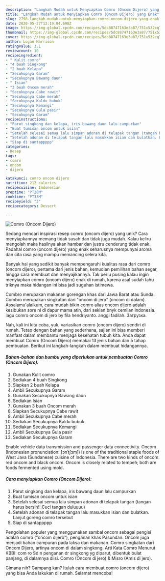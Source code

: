 ```yaml
---
description: "Langkah Mudah untuk Menyiapkan Comro (Oncom Dijero) yang Enak"
title: "Langkah Mudah untuk Menyiapkan Comro (Oncom Dijero) yang Enak"
slug: 2798-langkah-mudah-untuk-menyiapkan-comro-oncom-dijero-yang-enak
date: 2020-05-27T12:19:04.698Z
image: https://img-global.cpcdn.com/recipes/5dc88747163e3a87/751x532cq70/comro-oncom-dijero-foto-resep-utama.jpg
thumbnail: https://img-global.cpcdn.com/recipes/5dc88747163e3a87/751x532cq70/comro-oncom-dijero-foto-resep-utama.jpg
cover: https://img-global.cpcdn.com/recipes/5dc88747163e3a87/751x532cq70/comro-oncom-dijero-foto-resep-utama.jpg
author: Logan Harrison
ratingvalue: 3.1
reviewcount: 10
recipeingredient:
- " Kulit comro"
- "4 buah Singkong"
- "2 buah Kelapa"
- "Secukupnya Garam"
- "Secukupnya Bawang daun"
- " Isian"
- "3 buah Oncom merah"
- "Secukupnya Cabe rawit"
- "Secukupnya Cabe merah"
- "Secukupnya Kaldu bubuk"
- "Secukupnya Kemangi"
- "Secukupnya Gula pasir"
- "Secukupnya Garam"
recipeinstructions:
- "Parut singkong dan kelapa, iris bawang daun lalu campurkan"
- "Buat tumisan oncom untuk isian"
- "Setelah selesai semua lalu simpan adonan di telapak tangan (tangan harus bersih!! Cuci tangan duluuuu)"
- "Setelah adonan di telapak tangan lalu masukkan isian dan bulatkan. Lanjut goreng comro tersebut"
- "Siap di santappppp"
categories:
- Resep
tags:
- comro
- oncom
- dijero

katakunci: comro oncom dijero 
nutrition: 212 calories
recipecuisine: Indonesian
preptime: "PT28M"
cooktime: "PT33M"
recipeyield: "3"
recipecategory: Dessert

---
```



![Comro (Oncom Dijero)](https://img-global.cpcdn.com/recipes/5dc88747163e3a87/751x532cq70/comro-oncom-dijero-foto-resep-utama.jpg)

Sedang mencari inspirasi resep comro (oncom dijero) yang unik? Cara menyiapkannya memang tidak susah dan tidak juga mudah. Kalau keliru mengolah maka hasilnya akan hambar dan justru cenderung tidak enak. Padahal comro (oncom dijero) yang enak seharusnya mempunyai aroma dan cita rasa yang mampu memancing selera kita.

Banyak hal yang sedikit banyak mempengaruhi kualitas rasa dari comro (oncom dijero), pertama dari jenis bahan, kemudian pemilihan bahan segar, hingga cara membuat dan menyajikannya. Tak perlu pusing kalau ingin menyiapkan comro (oncom dijero) enak di rumah, karena asal sudah tahu triknya maka hidangan ini bisa jadi suguhan istimewa.

Combro merupakan makanan gorengan khas dari Jawa Barat atau Sunda. Combro merupakan singkatan dari &#34;oncom di jero&#34; (oncom di dalam). Assalamu&#39;alaikum, cara mudah bikin comro alias oncom dijero adalah kesibukan sore ni di dapur mama atin, dari sekian bnyk cemilan indonesia. lagu comro oncom di jero by fila hendriyanto. anggi fadilah. Загрузка.


Nah, kali ini kita coba, yuk, variasikan comro (oncom dijero) sendiri di rumah. Tetap dengan bahan yang sederhana, sajian ini bisa memberi manfaat dalam membantu menjaga kesehatan tubuh kita. Anda dapat membuat Comro (Oncom Dijero) memakai 13 jenis bahan dan 5 tahap pembuatan. Berikut ini langkah-langkah dalam membuat hidangannya.

<!--inarticleads1-->

##### Bahan-bahan dan bumbu yang diperlukan untuk pembuatan Comro (Oncom Dijero):

1. Gunakan  Kulit comro
1. Sediakan 4 buah Singkong
1. Siapkan 2 buah Kelapa
1. Ambil Secukupnya Garam
1. Gunakan Secukupnya Bawang daun
1. Sediakan  Isian
1. Gunakan 3 buah Oncom merah
1. Siapkan Secukupnya Cabe rawit
1. Ambil Secukupnya Cabe merah
1. Sediakan Secukupnya Kaldu bubuk
1. Sediakan Secukupnya Kemangi
1. Ambil Secukupnya Gula pasir
1. Sediakan Secukupnya Garam


Enable vehicle data transmission and passenger data connectivity. Oncom (Indonesian pronunciation: [ɔnˈtʃɔm]) is one of the traditional staple foods of West Java (Sundanese) cuisine of Indonesia. There are two kinds of oncom: red oncom and black oncom. Oncom is closely related to tempeh; both are foods fermented using mold. 

<!--inarticleads2-->

##### Cara menyiapkan Comro (Oncom Dijero):

1. Parut singkong dan kelapa, iris bawang daun lalu campurkan
1. Buat tumisan oncom untuk isian
1. Setelah selesai semua lalu simpan adonan di telapak tangan (tangan harus bersih!! Cuci tangan duluuuu)
1. Setelah adonan di telapak tangan lalu masukkan isian dan bulatkan. Lanjut goreng comro tersebut
1. Siap di santappppp


Pengolahan populer yang menggunakan sambal oncom sebagai pengisi adalah comro (&#34;oncom dijero&#34;), penganan khas Pasundan. Oncom juga menjadi bahan campuran pada laksa dan makanan. Comro singkatan dari Oncom Dijero, artinya oncom di dalam singkong. Arti Kata Comro Menurut KBBI: com·ro Sd n penganan dr singkong yg diparut, dibentuk bulat panjang, di dalamnya diisi. Comro (Oncom di jero) &amp; Misro (Amis di jero). 

Gimana nih? Gampang kan? Itulah cara membuat comro (oncom dijero) yang bisa Anda lakukan di rumah. Selamat mencoba!

